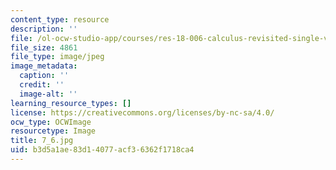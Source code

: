 ```yaml
---
content_type: resource
description: ''
file: /ol-ocw-studio-app/courses/res-18-006-calculus-revisited-single-variable-calculus-fall-2010/b3d5a1ae83d14077acf36362f1718ca4_7_6.jpg
file_size: 4861
file_type: image/jpeg
image_metadata:
  caption: ''
  credit: ''
  image-alt: ''
learning_resource_types: []
license: https://creativecommons.org/licenses/by-nc-sa/4.0/
ocw_type: OCWImage
resourcetype: Image
title: 7_6.jpg
uid: b3d5a1ae-83d1-4077-acf3-6362f1718ca4
---
```

